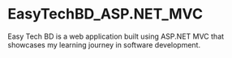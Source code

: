 # EasyTechBD_ASP.NET_MVC
 Easy Tech BD is a web application built using ASP.NET MVC that showcases my learning journey in software development.
